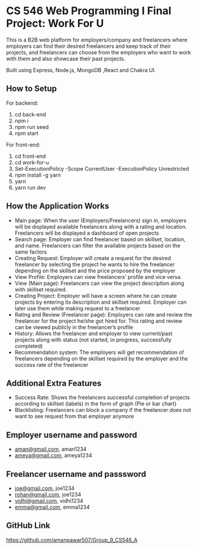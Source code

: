 
# CS 546 Web Programming I Final Project: Work For U
This is a B2B web platform for employers/company and freelancers where employers can 
find their desired freelancers and keep track of their projects, and freelancers can choose from the 
employers who want to work with them and also showcase their past projects.

Built using Express, Node.js, MongoDB ,React and Chakra UI.

## How to Setup 
For backend:
1. cd back-end
2. npm i
3. npm run seed
4. npm start

For front-end:
1. cd front-end
2. cd work-for-u
3. Set-ExecutionPolicy -Scope CurrentUser -ExecutionPolicy Unrestricted
4. npm install -g yarn
5. yarn
6. yarn run dev

## How the Application Works
- Main page: When the user (Employers/Freelancers) sign in, employers will be displayed 
available freelancers along with a rating and location. Freelancers will be displayed a dashboard 
of open projects
- Search page: Employer can find freelancer based on skillset, location, and name. Freelancers can 
filter the available projects based on the same factors
- Creating Request: Employer will create a request for the desired freelancer by selecting the 
project he wants to hire the freelancer depending on the skillset and the price proposed by the 
employer
- View Profile: Employers can view freelancers’ profile and vice versa.
- View (Main page): Freelancers can view the project description along with skillset required.
- Creating Project: Employer will have a screen where he can create projects by entering its 
description and skillset required. Employer can later use them while making request to a 
freelancer
- Rating and Review (Freelancer page): Employers can rate and review the freelancer for the 
project he/she got hired for. This rating and review can be viewed publicly in the freelancer’s 
profile
- History: Allows the freelancer and employer to view current/past projects along with status (not 
started, in progress, successfully completed)
- Recommendation system: The employers will get recommendation of freelancers depending on 
the skillset required by the employer and the success rate of the freelancer


## Additional Extra Features
- Success Rate: Shows the freelancers successful completion of projects according to skillset 
(labels) in the form of graph (Pie or bar chart)
- Blacklisting: Freelancers can block a company if the freelancer does not want to see request 
from that employer anymore

## Employer username and password
- aman@gmail.com, aman1234
- ameya@gmail.com, ameya1234

## Freelancer username and passsword
- joe@gmail.com, joe1234
- rohan@gmail.com, joe1234
- vidhi@gmail.com, vidhi1234
- emma@gmail.com, emma1234

## GitHub Link
https://github.com/amanpawar507/Group_9_CS546_A
